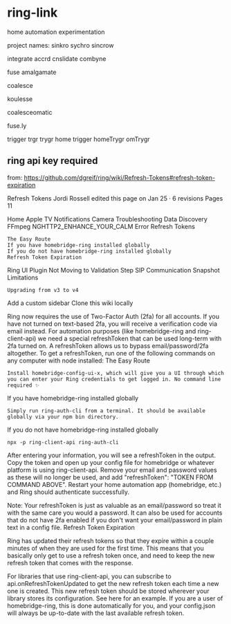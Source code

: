 # ring-link
home automation experimentation

project names:
sinkro
sychro
sincrow

integrate
accrd
cnslidate
combyne

fuse
amalgamate

coalesce

koulesse

coalesceomatic

fuse.ly

trigger
trgr
trygr
home trigger
homeTrygr
omTrygr


## ring api key required

from: https://github.com/dgreif/ring/wiki/Refresh-Tokens#refresh-token-expiration

Refresh Tokens
Jordi Rossell edited this page on Jan 25 · 6 revisions
Pages 11

Home
Apple TV Notifications
Camera Troubleshooting
Data Discovery
FFmpeg
NGHTTP2_ENHANCE_YOUR_CALM Error
Refresh Tokens

    The Easy Route
    If you have homebridge-ring installed globally
    If you do not have homebridge-ring installed globally
    Refresh Token Expiration

Ring UI Plugin Not Moving to Validation Step
SIP Communication
Snapshot Limitations

    Upgrading from v3 to v4

Add a custom sidebar
Clone this wiki locally

Ring now requires the use of Two-Factor Auth (2fa) for all accounts. If you have not turned on text-based 2fa, you will receive a verification code via email instead. For automation purposes (like homebridge-ring and ring-client-api) we need a special refreshToken that can be used long-term with 2fa turned on. A refreshToken allows us to bypass email/password/2fa altogether. To get a refreshToken, run one of the following commands on any computer with node installed:
The Easy Route

    Install homebridge-config-ui-x, which will give you a UI through which you can enter your Ring credentials to get logged in. No command line required ✨

If you have homebridge-ring installed globally

    Simply run ring-auth-cli from a terminal. It should be available globally via your npm bin directory.

If you do not have homebridge-ring installed globally

    npx -p ring-client-api ring-auth-cli

After entering your information, you will see a refreshToken in the output. Copy the token and open up your config file for homebridge or whatever platform is using ring-client-api. Remove your email and password values as these will no longer be used, and add "refreshToken": "TOKEN FROM COMMAND ABOVE". Restart your home automation app (homebridge, etc.) and Ring should authenticate successfully.

Note: Your refreshToken is just as valuable as an email/password so treat it with the same care you would a password. It can also be used for accounts that do not have 2fa enabled if you don't want your email/password in plain text in a config file.
Refresh Token Expiration

Ring has updated their refresh tokens so that they expire within a couple minutes of when they are used for the first time. This means that you basically only get to use a refresh token once, and need to keep the new refresh token that comes with the response.

For libraries that use ring-client-api, you can subscribe to api.onRefreshTokenUpdated to get the new refresh token each time a new one is created. This new refresh token should be stored wherever your library stores its configuration. See here for an example. If you are a user of homebridge-ring, this is done automatically for you, and your config.json will always be up-to-date with the last available refresh token.

